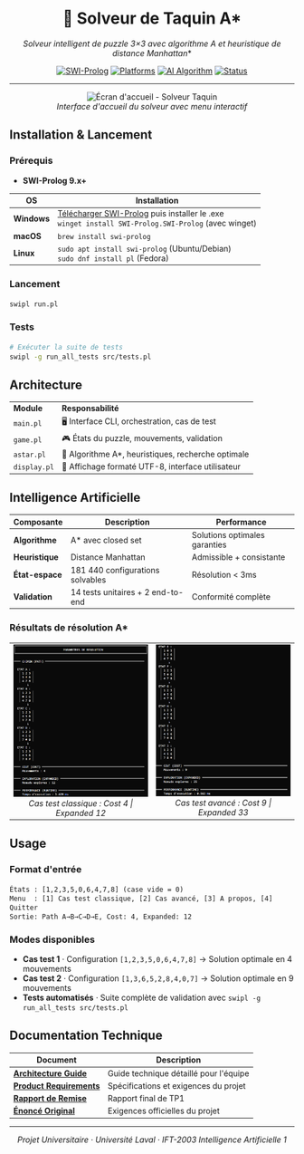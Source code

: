 <div align="center">

# 🧩 Solveur de Taquin A*

**Solveur intelligent de puzzle 3×3 avec algorithme A* et heuristique de distance Manhattan**

[![SWI-Prolog](https://img.shields.io/badge/SWI--Prolog-9.x+-blue?style=flat-square)](https://www.swi-prolog.org/)
[![Platforms](https://img.shields.io/badge/Platform-Windows%20%7C%20Linux%20%7C%20macOS-lightgrey?style=flat-square)]()
[![AI Algorithm](https://img.shields.io/badge/AI-A*%20Search%20%7C%20Manhattan%20Distance-green?style=flat-square)]()
[![Status](https://img.shields.io/badge/Status-Completed-success?style=flat-square)]()

</div>

---

<div align="center">
<img src="docs/images/Écran_accueil.png" alt="Écran d'accueil - Solveur Taquin" width="500">
<br><em>Interface d'accueil du solveur avec menu interactif</em>
</div>

## Installation & Lancement

### Prérequis
- **SWI-Prolog 9.x+** 

| OS | Installation |
|-----|-------------|
| **Windows** | [Télécharger SWI-Prolog](https://www.swi-prolog.org/download/stable) puis installer le .exe<br>`winget install SWI-Prolog.SWI-Prolog` (avec winget) |
| **macOS** | `brew install swi-prolog` |
| **Linux** | `sudo apt install swi-prolog` (Ubuntu/Debian)<br>`sudo dnf install pl` (Fedora) |

### Lancement
```bash
swipl run.pl
```

### Tests
```bash
# Exécuter la suite de tests
swipl -g run_all_tests src/tests.pl
```


## Architecture

<table>
<tr><td><strong>Module</strong></td><td><strong>Responsabilité</strong></td></tr>
<tr><td><code>main.pl</code></td><td>🖥️ Interface CLI, orchestration, cas de test</td></tr>
<tr><td><code>game.pl</code></td><td>🎮 États du puzzle, mouvements, validation</td></tr>
<tr><td><code>astar.pl</code></td><td>🧠 Algorithme A*, heuristiques, recherche optimale</td></tr>
<tr><td><code>display.pl</code></td><td>🎨 Affichage formaté UTF-8, interface utilisateur</td></tr>
</table>


## Intelligence Artificielle

| Composante | Description | Performance |
|------------|-------------|-------------|
| **Algorithme** | A* avec closed set | Solutions optimales garanties |
| **Heuristique** | Distance Manhattan | Admissible + consistante |
| **État-espace** | 181 440 configurations solvables | Résolution < 3ms |
| **Validation** | 14 tests unitaires + 2 end-to-end | Conformité complète |

### Résultats de résolution A*

<div align="center">
<table>
<tr>
<td align="center">
<img src="docs/images/CasTest1.png" alt="Cas Test 1" width="350">
<br><em>Cas test classique : Cost 4 | Expanded 12</em>
</td>
<td align="center">
<img src="docs/images/CasTest2.png" alt="Cas Test 2" width="350">
<br><em>Cas test avancé : Cost 9 | Expanded 33</em>
</td>
</tr>
</table>
</div>


## Usage

### Format d'entrée
```
États : [1,2,3,5,0,6,4,7,8] (case vide = 0)
Menu  : [1] Cas test classique, [2] Cas avancé, [3] A propos, [4] Quitter
Sortie: Path A→B→C→D→E, Cost: 4, Expanded: 12
```

### Modes disponibles
- **Cas test 1** · Configuration `[1,2,3,5,0,6,4,7,8]` → Solution optimale en 4 mouvements
- **Cas test 2** · Configuration `[1,3,6,5,2,8,4,0,7]` → Solution optimale en 9 mouvements
- **Tests automatisés** · Suite complète de validation avec `swipl -g run_all_tests src/tests.pl`



## Documentation Technique

| Document | Description |
|----------|-------------|
| [**Architecture Guide**](docs/architecture.md) | Guide technique détaillé pour l'équipe |
| [**Product Requirements**](docs/prd.md) | Spécifications et exigences du projet |
| [**Rapport de Remise**](docs/rapport_tp1.md) | Rapport final de TP1 |
| [**Énoncé Original**](archive/TP1_Aut_2025%20(1).pdf) | Exigences officielles du projet |

---

<div align="center">

*Projet Universitaire · Université Laval · IFT-2003 Intelligence Artificielle 1*

</div>
